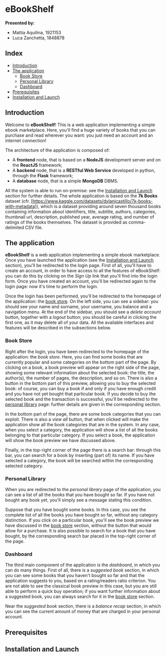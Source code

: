 # eBookShelf
**Presented by:**
- Mattia Aquilina, 1921153
- Luca Zanchetta, 1848878

## Index
- [Introduction](#introduction)
- [The application](#the-application)
  - [Book Store](#book-store)
  - [Personal Library](#personal-library)
  - [Dashboard](#dashboard)
- [Prerequisites](#prerequisites)
- [Installation and Launch](#installation-and-launch)

## Introduction

Welcome to **eBookShelf**! This is a web application implementing a simple ebook marketplace. Here, you'll find a huge variety of books that you can purchase and read wherever you want: you just need an account and an internet connection!

The architecture of the application is composed of:
- A **frontend** node, that is based on a **NodeJS** development server and on the **ReactJS** framework;
- A **backend** node, that is a **RESTful Web Service** developed in python, through the **Flask** framework;
- A **database** node, that is a simple **MongoDB** DBMS.

All the system is able to run on-premise: see the [Installation and Launch](#installation-and-launch) section for further details. The whole application is based on the **7k Books** dataset (cfr. [https://www.kaggle.com/datasets/dylanjcastillo/7k-books-with-metadata]), which is a dataset providing around seven thousand books containing information about identifiers, title, subtitle, authors, categories, thumbnail url, description, published year, average rating, and number of ratings of the books themselves. The dataset is provided as comma-delimited CSV file.

## The application
**eBookShelf** is a web application implementing a simple ebook marketplace. Once you have launched the application (see the [Installation and Launch](#installation-and-launch) section), you'll be redirected to the login page. First of all, you'll have to create an account, in order to have access to all the features of eBookShelf: you can do this by clicking on the *Sign Up* link that you'll find into the login form. Once you have created an account, you'll be redirected again to the login page: now it's time to perform the login.

Once the login has been performed, you'll be redirected to the homepage of the application: the [book store](#book-store). On the left side, you can see a sidebar: you should see your name and surname, your username, you balance and a navigation menu. At the end of the sidebar, you should see a *delete account* button, together with a *logout* button; you should be careful in clicking the first one, as it may delete all of your data. All the available interfaces and features will be described in the subsections below.

### Book Store
Right after the login, you have been redirected to the homepage of the application: the *book store*. Here, you can find some books that are currently popular and some categories on the bottom part of the page. By clicking on a book, a book preview will appear on the right side of the page, showing some relevant information about the selected book: the title, the author(s), the number of pages, the description, and so on. There is also a button in the bottom part of this preview, allowing you to buy the selected book: of course, you can buy a book if and only if you have enough credit and you have not yet bought that particular book. If you decide to buy the selected book and the transaction is successful, you'll be redirected to the [personal library](#personal-library) page: further details are given in the corresponding section. 

In the bottom part of the page, there are some book categories that you can exploit. There is also a *view all* button, that when clicked will make the application show all the book categories that are in the system. In any case, when you select a category, the application will show a list of all the books belonging to that particular category. If you select a book, the application will show the book preview we have discussed above. 

Finally, in the top-right corner of the page there is a search bar: through this bar, you can search for a book by inserting (part of) its name. If you have selected a category, the book will be searched within the corresponding selected category.

### Personal Library
When you are redirected to the *personal library* page of the application, you can see a list of all the books that you have bought so far. If you have not bought any book yet, you'll simply see a message stating this condition. 

Suppose that you have bought some books. In this case, you see the complete list of all the books you have bought so far, without any category distinction. If you click on a particular book, you'll see the book preview we have discussed in the [book store](#book-store) section, without the button that would allow for a purchase. It is also possible to search for a book that you have bought, by the corresponding search bar placed in the top-right corner of the page.

### Dashboard
The third main component of the application is the *dashboard*, in which you can do many things. First of all, there is a *suggested book* section, in which you can see some books that you haven't bought so far and that the application suggests to you, based on a rating/readers ratio criterion. You are not able to see the classical book preview in this case, but you are still able to perform a quick buy operation; if you want further information about a suggested book, you can always search for it in the [book store](#book-store) section.

Near the *suggested book* section, there is a *balance recap* section, in which you can see the current amount of money that are charged in your personal account. 

## Prerequisites

## Installation and Launch
